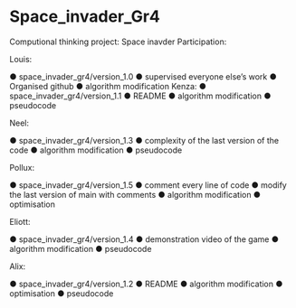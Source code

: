 # Space_invader_Gr4
Computional thinking project: Space inavder 
Participation:

Louis:

● space_invader_gr4/version_1.0
● supervised everyone else’s work
● Organised github
● algorithm modification Kenza:
● space_invader_gr4/version_1.1
● README
● algorithm modification
● pseudocode

Neel:

● space_invader_gr4/version_1.3
● complexity of the last version of the code
● algorithm modification
● pseudocode

Pollux:

● space_invader_gr4/version_1.5
● comment every line of code
● modify the last version of main with comments
● algorithm modification
● optimisation

Eliott:

● space_invader_gr4/version_1.4
● demonstration video of the game
● algorithm modification
● pseudocode

Alix: 

● space_invader_gr4/version_1.2
● README
● algorithm modification
● optimisation
● pseudocode
